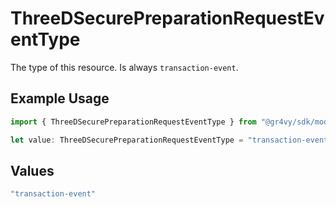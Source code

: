# ThreeDSecurePreparationRequestEventType

The type of this resource. Is always `transaction-event`.

## Example Usage

```typescript
import { ThreeDSecurePreparationRequestEventType } from "@gr4vy/sdk/models/components";

let value: ThreeDSecurePreparationRequestEventType = "transaction-event";
```

## Values

```typescript
"transaction-event"
```
